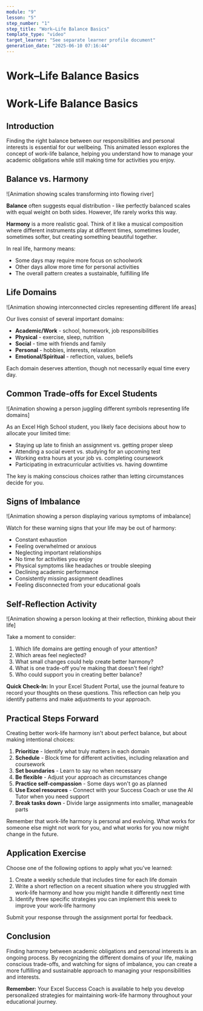 ```yaml
---
module: "9"
lesson: "5"
step_number: "1"
step_title: "Work–Life Balance Basics"
template_type: "video"
target_learner: "See separate learner profile document"
generation_date: "2025-06-10 07:16:44"
---
```


# Work–Life Balance Basics

# Work-Life Balance Basics

## Introduction

Finding the right balance between our responsibilities and personal interests is essential for our wellbeing. This animated lesson explores the concept of work-life balance, helping you understand how to manage your academic obligations while still making time for activities you enjoy.

## Balance vs. Harmony

![Animation showing scales transforming into flowing river]

**Balance** often suggests equal distribution - like perfectly balanced scales with equal weight on both sides. However, life rarely works this way.

**Harmony** is a more realistic goal. Think of it like a musical composition where different instruments play at different times, sometimes louder, sometimes softer, but creating something beautiful together.

In real life, harmony means:
- Some days may require more focus on schoolwork
- Other days allow more time for personal activities
- The overall pattern creates a sustainable, fulfilling life

## Life Domains

![Animation showing interconnected circles representing different life areas]

Our lives consist of several important domains:
- **Academic/Work** - school, homework, job responsibilities
- **Physical** - exercise, sleep, nutrition
- **Social** - time with friends and family
- **Personal** - hobbies, interests, relaxation
- **Emotional/Spiritual** - reflection, values, beliefs

Each domain deserves attention, though not necessarily equal time every day.

## Common Trade-offs for Excel Students

![Animation showing a person juggling different symbols representing life domains]

As an Excel High School student, you likely face decisions about how to allocate your limited time:
- Staying up late to finish an assignment vs. getting proper sleep
- Attending a social event vs. studying for an upcoming test
- Working extra hours at your job vs. completing coursework
- Participating in extracurricular activities vs. having downtime

The key is making conscious choices rather than letting circumstances decide for you.

## Signs of Imbalance

![Animation showing a person displaying various symptoms of imbalance]

Watch for these warning signs that your life may be out of harmony:
- Constant exhaustion
- Feeling overwhelmed or anxious
- Neglecting important relationships
- No time for activities you enjoy
- Physical symptoms like headaches or trouble sleeping
- Declining academic performance
- Consistently missing assignment deadlines
- Feeling disconnected from your educational goals

## Self-Reflection Activity

![Animation showing a person looking at their reflection, thinking about their life]

Take a moment to consider:
1. Which life domains are getting enough of your attention?
2. Which areas feel neglected?
3. What small changes could help create better harmony?
4. What is one trade-off you're making that doesn't feel right?
5. Who could support you in creating better balance?

**Quick Check-In:** In your Excel Student Portal, use the journal feature to record your thoughts on these questions. This reflection can help you identify patterns and make adjustments to your approach.

## Practical Steps Forward

Creating better work-life harmony isn't about perfect balance, but about making intentional choices:

1. **Prioritize** - Identify what truly matters in each domain
2. **Schedule** - Block time for different activities, including relaxation and coursework
3. **Set boundaries** - Learn to say no when necessary
4. **Be flexible** - Adjust your approach as circumstances change
5. **Practice self-compassion** - Some days won't go as planned
6. **Use Excel resources** - Connect with your Success Coach or use the AI Tutor when you need support
7. **Break tasks down** - Divide large assignments into smaller, manageable parts

Remember that work-life harmony is personal and evolving. What works for someone else might not work for you, and what works for you now might change in the future.

## Application Exercise

Choose one of the following options to apply what you've learned:
1. Create a weekly schedule that includes time for each life domain
2. Write a short reflection on a recent situation where you struggled with work-life harmony and how you might handle it differently next time
3. Identify three specific strategies you can implement this week to improve your work-life harmony

Submit your response through the assignment portal for feedback.

## Conclusion

Finding harmony between academic obligations and personal interests is an ongoing process. By recognizing the different domains of your life, making conscious trade-offs, and watching for signs of imbalance, you can create a more fulfilling and sustainable approach to managing your responsibilities and interests.

**Remember:** Your Excel Success Coach is available to help you develop personalized strategies for maintaining work-life harmony throughout your educational journey.